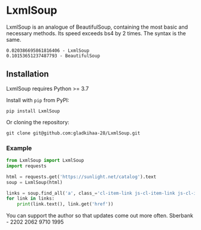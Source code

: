# LxmlSoup

LxmlSoup is an analogue of BeautifulSoup, containing the most basic and necessary methods. Its speed exceeds bs4 by 2 times. The syntax is the same.

```
0.020386695861816406 - LxmlSoup
0.10153651237487793 - BeautifulSoup
```

## Installation

LxmlSoup requires Python >= 3.7

Install with `pip` from PyPI:

```
pip install LxmlSoup
```

Or cloning the repository:

```
git clone git@github.com:gladkihaa-28/LxmlSoup.git
```

### Example

```python
from LxmlSoup import LxmlSoup
import requests

html = requests.get('https://sunlight.net/catalog').text
soup = LxmlSoup(html)

links = soup.find_all('a', class_='cl-item-link js-cl-item-link js-cl-item-root-link')
for link in links:
    print(link.text(), link.get('href'))
```


You can support the author so that updates come out more often.
Sberbank - 2202 2062 9710 1995


